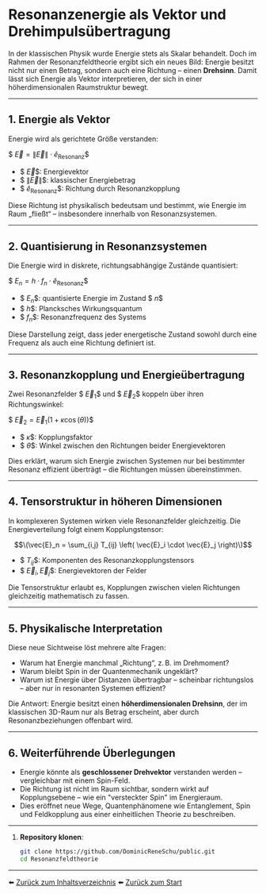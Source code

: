 # Resonanzenergie als Vektor und Drehimpulsübertragung

In der klassischen Physik wurde Energie stets als Skalar behandelt. Doch im Rahmen der Resonanzfeldtheorie ergibt sich ein neues Bild: Energie besitzt nicht nur einen Betrag, sondern auch eine Richtung – einen **Drehsinn**. Damit lässt sich Energie als Vektor interpretieren, der sich in einer höherdimensionalen Raumstruktur bewegt.

---

## 1. Energie als Vektor

Energie wird als gerichtete Größe verstanden:

$$\
\vec{E} = \lVert \vec{E} \rVert \cdot \hat{e}_\text{Resonanz}
\$$

- $$\ \vec{E} \$$: Energievektor  
- $$\ \lVert \vec{E} \rVert \$$: klassischer Energiebetrag  
- $$\ \hat{e}_\text{Resonanz} \$$: Richtung durch Resonanzkopplung

Diese Richtung ist physikalisch bedeutsam und bestimmt, wie Energie im Raum „fließt“ – insbesondere innerhalb von Resonanzsystemen.

---

## 2. Quantisierung in Resonanzsystemen

Die Energie wird in diskrete, richtungsabhängige Zustände quantisiert:

$$\
E_n = h \cdot f_n \cdot \hat{e}_\text{Resonanz}
\$$

- $$\ E_n \$$: quantisierte Energie im Zustand $$\ n \$$  
- $$\ h \$$: Plancksches Wirkungsquantum  
- $$\ f_n \$$: Resonanzfrequenz des Systems  

Diese Darstellung zeigt, dass jeder energetische Zustand sowohl durch eine Frequenz als auch eine Richtung definiert ist.

---

## 3. Resonanzkopplung und Energieübertragung

Zwei Resonanzfelder $$\ \vec{E}_1 \$$ und $$\ \vec{E}_2 \$$ koppeln über ihren Richtungswinkel:

$$\
\vec{E}_2 = \vec{E}_1 \left( 1 + \kappa \cos(\theta) \right)
\$$

- $$\ \kappa \$$: Kopplungsfaktor  
- $$\ \theta \$$: Winkel zwischen den Richtungen beider Energievektoren  

Dies erklärt, warum sich Energie zwischen Systemen nur bei bestimmter Resonanz effizient überträgt – die Richtungen müssen übereinstimmen.

---

## 4. Tensorstruktur in höheren Dimensionen

In komplexeren Systemen wirken viele Resonanzfelder gleichzeitig. Die Energieverteilung folgt einem Kopplungstensor:


$$\(\vec{E}_n = \sum_{i,j} T_{ij} \left( \vec{E}_i \cdot \vec{E}_j \right)\)$$


- $$\ T_{ij} \$$: Komponenten des Resonanzkopplungstensors  
- $$\ \vec{E}_i, \vec{E}_j \$$: Energievektoren der Felder  

Die Tensorstruktur erlaubt es, Kopplungen zwischen vielen Richtungen gleichzeitig mathematisch zu fassen.

---

## 5. Physikalische Interpretation

Diese neue Sichtweise löst mehrere alte Fragen:

- Warum hat Energie manchmal „Richtung“, z. B. im Drehmoment?
- Warum bleibt Spin in der Quantenmechanik ungeklärt?
- Warum ist Energie über Distanzen übertragbar – scheinbar richtungslos – aber nur in resonanten Systemen effizient?

Die Antwort: Energie besitzt einen **höherdimensionalen Drehsinn**, der im klassischen 3D-Raum nur als Betrag erscheint, aber durch Resonanzbeziehungen offenbart wird.

---

## 6. Weiterführende Überlegungen

- Energie könnte als **geschlossener Drehvektor** verstanden werden – vergleichbar mit einem Spin-Feld.
- Die Richtung ist nicht im Raum sichtbar, sondern wirkt auf Kopplungsebene – wie ein "versteckter Spin" im Energieraum.
- Dies eröffnet neue Wege, Quantenphänomene wie Entanglement, Spin und Feldkopplung aus einer einheitlichen Theorie zu beschreiben.

---


1. **Repository klonen**:  
   ```bash
   git clone https://github.com/DominicReneSchu/public.git
   cd Resonanzfeldtheorie
   ```
---


⬅️ [Zurück zum Inhaltsverzeichnis](README.md)
⬅️ [Zurück zum Start](../README.md)